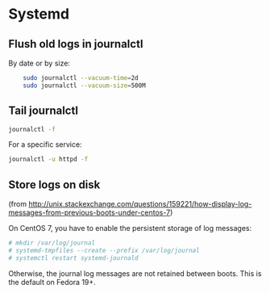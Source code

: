 # Systemd

## Flush old logs in journalctl

By date or by size:

``` sh
    sudo journalctl --vacuum-time=2d
    sudo journalctl --vacuum-size=500M
```

## Tail journalctl

``` sh
journalctl -f
```

For a specific service:

``` sh
journalctl -u httpd -f
```

## Store logs on disk

(from <http://unix.stackexchange.com/questions/159221/how-display-log-messages-from-previous-boots-under-centos-7>)

On CentOS 7, you have to enable the persistent storage of log messages:

``` sh
# mkdir /var/log/journal
# systemd-tmpfiles --create --prefix /var/log/journal
# systemctl restart systemd-journald
```

Otherwise, the journal log messages are not retained between
boots. This is the default on Fedora 19+.

